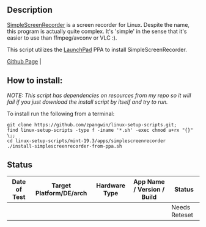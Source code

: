 
## Description

[SimpleScreenRecorder](https://www.maartenbaert.be/simplescreenrecorder/) is a screen recorder for Linux. Despite the name, this program is actually quite complex. It's 'simple' in the sense that it's easier to use than ffmpeg/avconv or VLC :).

This script utilizes the [LaunchPad](https://launchpad.net/~maarten-baert/+archive/ubuntu/simplescreenrecorder) PPA to install SimpleScreenRecorder.

[Github Page](https://github.com/MaartenBaert/ssr) |


## How to install:

*NOTE: This script has dependencies on resources from my repo so it will fail if you just download the install script by itself and try to run.*

To install run the following from a terminal:

```
git clone https://github.com/zpangwin/linux-setup-scripts.git;
find linux-setup-scripts -type f -iname '*.sh' -exec chmod a+rx "{}" \;;
cd linux-setup-scripts/mint-19.3/apps/simplescreenrecorder
./install-simplescreenrecorder-from-ppa.sh
```

## Status


| Date of Test  | Target Platform/DE/arch | Hardware Type  | App Name / Version / Build                   | Status  |
| ------------- | ------------------------| -------------- | --------------------------------------------- | ------- |
|   |  |      | | Needs Reteset |



